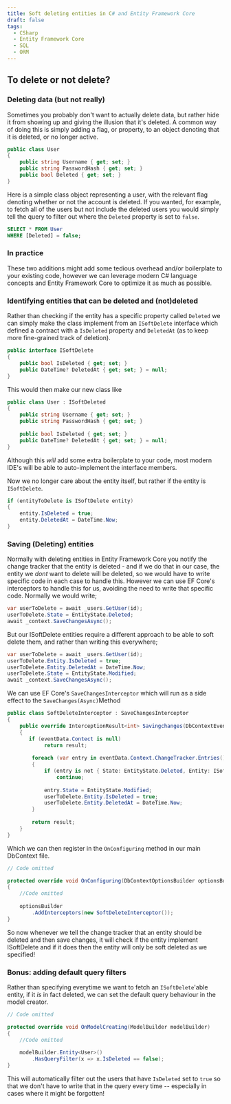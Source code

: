 ```yaml
---
title: Soft deleting entities in C# and Entity Framework Core
draft: false
tags: 
  - CSharp
  - Entity Framework Core
  - SQL
  - ORM
--- 
```

## To delete or not delete?
### Deleting data (but not really)
Sometimes you probably don't want to actually delete data, but rather hide it from showing up and giving the illusion that it's deleted. A common way of doing this is simply adding a flag, or property, to an object denoting that it is deleted, or no longer active. 

```c#
public class User
{
	public string Username { get; set; }
	public string PasswordHash { get; set; }
	public bool Deleted { get; set; }
}
```

Here is a simple class object representing a user, with the relevant flag denoting whether or not the account is deleted. 
If you wanted, for example, to fetch all of the users but not include the deleted users you would simply tell the query to filter out where the `Deleted` property is set to `false`.

```sql
SELECT * FROM User
WHERE [Deleted] = false;
```

### In practice
These two additions might add some tedious overhead and/or boilerplate to your existing code, however we can leverage modern C# language concepts and Entity Framework Core to optimize it as much as possible.

### Identifying entities that can be deleted and (not)deleted
Rather than checking if the entity has a specific property called `Deleted` we can simply make the class implement from an `ISoftDelete` interface which defined a contract with a `IsDeleted` property and `DeletedAt` (as to keep more fine-grained track of deletion). 

```c#
public interface ISoftDelete
{
	public bool IsDeleted { get; set; }
	public DateTime? DeletedAt { get; set; } = null;
}
```

This would then make our new class like

```c#
public class User : ISoftDeleted
{
	public string Username { get; set; }
	public string PasswordHash { get; set; }
	
	public bool IsDeleted { get; set; }
	public DateTime? DeletedAt { get; set; } = null;
}
```

Although this _will_ add some extra boilerplate to your code, most modern IDE's will be able to auto-implement the interface members.

Now we no longer care about the entity itself, but rather if the entity is `ISoftDelete`.

```c#
if (entityToDelete is ISoftDelete entity)
{
	entity.IsDeleted = true;
	entity.DeletedAt = DateTime.Now;
}
```

### Saving (Deleting) entities
Normally with deleting entities in Entity Framework Core you notify the change tracker that the entity is deleted - and if we do that in our case, the entity we _dont_ want to delete will be deleted, so we would have to write specific code in each case to handle this. However we can use EF Core's interceptors to handle this for us, avoiding the need to write that specific code.
Normally we would write;

```c#
var userToDelete = await _users.GetUser(id);
userToDelete.State = EntityState.Deleted;
await _context.SaveChangesAsync();
```

But our ISoftDelete entities require a different approach to be able to soft delete them, and rather than writing this everywhere;

```c#
var userToDelete = await _users.GetUser(id);
userToDelete.Entity.IsDeleted = true;
userToDelete.Entity.DeletedAt = DateTime.Now;
userToDelete.State = EntityState.Modified;
await _context.SaveChangesAsync();
```

We can use EF Core's `SaveChangesInterceptor` which will run as a side effect to the `SaveChanges(Async)`Method

```c#
public class SoftDeleteInterceptor : SaveChangesInterceptor
{
	public override InterceptionResult<int> Savingchanges(DbContextEventData eventData, InterceptionResult<int> result)
	{
	   if (eventData.Contect is null)
	        return result;
	
	    foreach (var entry in eventData.Context.ChangeTracker.Entries())
	    {
	        if (entry is not { State: EntityState.Deleted, Entity: ISoftDelete entity })
	        	continue;
	
	        entry.State = EntityState.Modified;
	        userToDelete.Entity.IsDeleted = true;
	        userToDelete.Entity.DeletedAt = DateTime.Now;
	    }
			
	    return result;
    }
}
```

Which we can then register in the `OnConfiguring` method in our main DbContext file.

```c# title="ProjectDbContext.cs"
// Code omitted

protected override void OnConfiguring(DbContextOptionsBuilder optionsBuilder)
{
	//Code omitted
	
	optionsBuilder
	    .AddInterceptors(new SoftDeleteInterceptor());
}
```

So now whenever we tell the change tracker that an entity should be deleted and then save changes, it will check if the entity implement ISoftDelete and if it does then the entity will only be soft deleted as we specified!

### Bonus: adding default query filters
Rather than specifying everytime we want to fetch an `ISoftDelete`'able entity, if it _is_ in fact deleted, we can set the default query behaviour in the model creator.

```c# title="ProjectDbContext.cs"
// Code omitted

protected override void OnModelCreating(ModelBuilder modelBuilder)
{
	//Code omitted
	
	modelBuilder.Entity<User>()
	    .HasQueryFilter(x => x.IsDeleted == false);
}
```

This will automatically filter out the users that have `IsDeleted` set to `true` so that we don't have to write that in the query every time -- especially in cases where it might be forgotten!